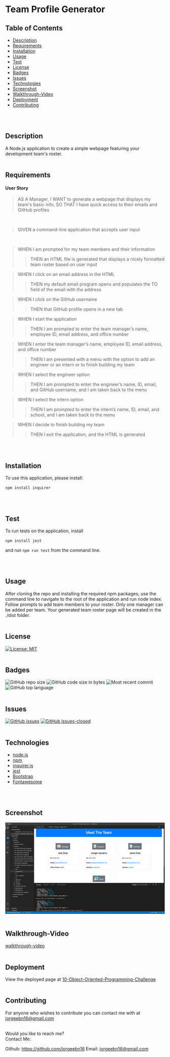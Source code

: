 # Team Profile Generator 

## Table of Contents

* [Description](#Description)
* [Requirements](#Requirements)
* [Installation](#Installation)
* [Usage](#Usage)
* [Test](#Test)
* [License](#License)
* [Badges](#Badges)
* [Issues](#Issues)
* [Technologies](#Technologies)
* [Screenshot](#screenshot)
* [Walkthrough-Video](#walkthrough-video)
* [Deployment](#deployment)
* [Contributing](#Contributing)
</br>
</br>

## Description
A Node.js application to create a simple webpage featuring your development team's roster.
<br>
<br>

## Requirements
#### User Story
>AS A Manager, I WANT to generate a webpage that displays my team's basic info, SO THAT I have quick access to their emails and GitHub profiles
<br>

>GIVEN a command-line application that accepts user input
<br>

>WHEN I am prompted for my team members and their information<br>
>>THEN an HTML file is generated that displays a nicely formatted team roster based on user input<br>

>WHEN I click on an email address in the HTML<br>
>>THEN my default email program opens and populates the TO field of the email with the address<br>

>WHEN I click on the GitHub username <br>
>>THEN that GitHub profile opens in a new tab<br>

>WHEN I start the application<br>
>>THEN I am prompted to enter the team manager’s name, employee ID, 
email address, and office number<br>

>WHEN I enter the team manager’s name, employee ID, email address, and office number<br>
>>THEN I am presented with a menu with the option to add an engineer or an intern or to finish building my team<br>

>WHEN I select the engineer option<br>
>>THEN I am prompted to enter the engineer’s name, ID, email, and GitHub username, and I am taken back to the menu<br>

>WHEN I select the intern option<br>
>>THEN I am prompted to enter the intern’s name, ID, email, and school, and I am taken back to the menu<br>

>WHEN I decide to finish building my team<br>
>>THEN I exit the application, and the HTML is generated<br>

<br>
<br>

## Installation
To use this application, please install: 
```
npm install inquirer
```

<br/>
<br/>

## Test
To run tests on the application, install
```
npm install jest
```

and run `npm run test` from the command line.

<br/>
<br/>

## Usage
After cloning the repo and installing the required npm packages, use the command line to navigate to the root of the application and run node index. Follow prompts to add team members to your roster. Only one manager can be added per team. Your generated team roster page will be created in the ./dist folder.
<br/>
<br/>

## License 
[![License: MIT](https://img.shields.io/badge/License-MIT-yellow.svg)](https://opensource.org/licenses/MIT)
</br>
</br>

## Badges
![GitHub repo size](https://img.shields.io/github/repo-size/jorgeebn16/10-Object-Oriented-Programming-Challenge)
![GitHub code size in bytes](https://img.shields.io/github/languages/code-size/jorgeebn16/10-Object-Oriented-Programming-Challenge)
![Most recent commit](https://img.shields.io/github/last-commit/jorgeebn16/10-Object-Oriented-Programming-Challenge)
![GitHub top language](https://img.shields.io/github/languages/top/jorgeebn16/10-Object-Oriented-Programming-Challenge)
</br>
</br>

## Issues
[![GitHub issues](https://img.shields.io/github/issues/jorgeebn16/10-Object-Oriented-Programming-Challenge.svg)](https://GitHub.com/jorgeebn16/10-Object-Oriented-Programming-Challenge/issues/)
[![GitHub issues-closed](https://img.shields.io/github/issues-closed/jorgeebn16/10-Object-Oriented-Programming-Challenge.svg)](https://GitHub.com/jorgeebn16/10-Object-Oriented-Programming-Challenge/issues?q=is%3Aissue+is%3Aclosed)
</br>
</br>

## Technologies
* [node.js](https://nodejs.org/)
* [npm](https://www.npmjs.com/)
* [inquirer.js](https://www.npmjs.com/package/inquirer)
* [jest](https://jestjs.io/)
* [Bootstrap](https://getbootstrap.com/docs/4.5/getting-started/introduction/)
* [Fontawesome](https://fontawesome.com/)
<br/>
<br/>

## Screenshot
![Application Preview](./assets/images/Screenshot.png)
</br>
</br>

## Walkthrough-Video
[walkthrough-video](https://drive.google.com/file/d/1_XY3Xwb_6dOHBfKoC1DEXdyR3N0ZoqyA/view)
</br>
</br>

## Deployment
View the deployed page at [10-Object-Oriented-Programming-Challenge](https://github.com/jorgeebn16/10-Object-Oriented-Programming-Challenge)
</br>
</br>

## Contributing
For anyone who wishes to contribute you can contact me with at jorgeebn16@gmail.com
</br>
</br>

Would you like to reach me?
</br>
Contact Me:

Github: https://github.com/jorgeebn16
Email: jorgeebn16@gmail.com






